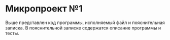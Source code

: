 # Микропроект №1
Выше представлен код программы, исполняемый файл и пояснительная записка. В пояснительной записке содержатся описание программы и тесты.
